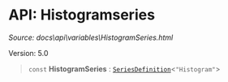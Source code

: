 # API: Histogramseries

*Source: docs\api\variables\HistogramSeries.html*

Version: 5.0

> `const` **HistogramSeries** : [`SeriesDefinition`](../interfaces/SeriesDefinition.md)<`"Histogram"`>
